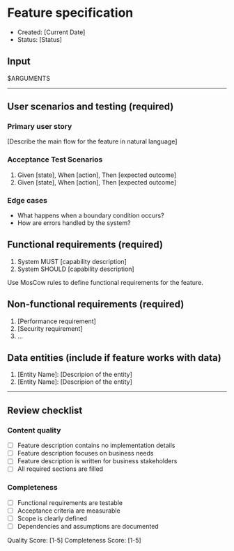 # Feature specification

- Created: [Current Date]
- Status: [Status]

## Input

$ARGUMENTS

---

## User scenarios and testing (required)

### Primary user story

[Describe the main flow for the feature in natural language]

### Acceptance Test Scenarios

1. Given [state], When [action], Then [expected outcome]
2. Given [state], When [action], Then [expected outcome]

### Edge cases

- What happens when a boundary condition occurs?
- How are errors handled by the system?

## Functional requirements (required)

1. System MUST [capability description]
2. System SHOULD [capability description]

Use MosCow rules to define functional requirements for the feature.

## Non-functional requirements (required)

1. [Performance requirement]
2. [Security requirement]
3. ...

## Data entities (include if feature works with data)

1. [Entity Name]: [Descripion of the entity]
2. [Entity Name]: [Descripion of the entity]

---

## Review checklist

### Content quality

- [ ] Feature description contains no implementation details
- [ ] Feature description focuses on business needs
- [ ] Feature description is written for business stakeholders
- [ ] All required sections are filled

### Completeness

- [ ] Functional requirements are testable
- [ ] Acceptance criteria are measurable
- [ ] Scope is clearly defined
- [ ] Dependencies and assumptions are documented

Quality Score: [1-5]
Completeness Score: [1-5]
